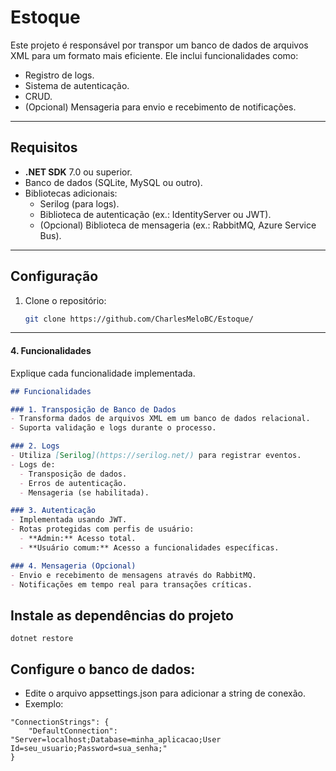 # Estoque

Este projeto é responsável por transpor um banco de dados de arquivos XML para um formato mais eficiente. Ele inclui funcionalidades como:
- Registro de logs.
- Sistema de autenticação.
- CRUD.
- (Opcional) Mensageria para envio e recebimento de notificações.

---

## Requisitos

- **.NET SDK** 7.0 ou superior.
- Banco de dados (SQLite, MySQL ou outro).
- Bibliotecas adicionais:
  - Serilog (para logs).
  - Biblioteca de autenticação (ex.: IdentityServer ou JWT).
  - (Opcional) Biblioteca de mensageria (ex.: RabbitMQ, Azure Service Bus).

---

## Configuração

1. Clone o repositório:
   ```bash
   git clone https://github.com/CharlesMeloBC/Estoque/


---

#### 4. **Funcionalidades**
Explique cada funcionalidade implementada.

```markdown
## Funcionalidades

### 1. Transposição de Banco de Dados
- Transforma dados de arquivos XML em um banco de dados relacional.
- Suporta validação e logs durante o processo.

### 2. Logs
- Utiliza [Serilog](https://serilog.net/) para registrar eventos.
- Logs de:
  - Transposição de dados.
  - Erros de autenticação.
  - Mensageria (se habilitada).

### 3. Autenticação
- Implementada usando JWT.
- Rotas protegidas com perfis de usuário:
  - **Admin:** Acesso total.
  - **Usuário comum:** Acesso a funcionalidades específicas.

### 4. Mensageria (Opcional)
- Envio e recebimento de mensagens através do RabbitMQ.
- Notificações em tempo real para transações críticas.
```

## Instale as dependências do projeto

```
dotnet restore
```

## Configure o banco de dados:
- Edite o arquivo appsettings.json para adicionar a string de conexão.
- Exemplo:
```
"ConnectionStrings": {
    "DefaultConnection": "Server=localhost;Database=minha_aplicacao;User Id=seu_usuario;Password=sua_senha;"
}
```
